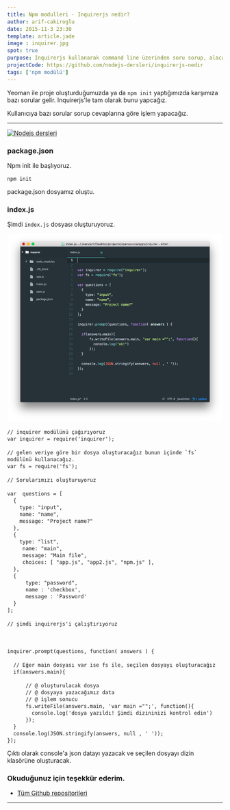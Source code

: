 ```yaml
---
title: Npm modulleri - Inquirerjs nedir?
author: arif-cakiroglu
date: 2015-11-3 23:30
template: article.jade
image : inquirer.jpg
spot: true
purpose: Inquirerjs kullanarak command line üzerinden soru sorup, alacağımız cevaplara göre işlem yaptıracağız.
projectCode: https://github.com/nodejs-dersleri/inquirerjs-nedir
tags: ['npm modülü']
---
```


Yeoman ile proje oluşturduğumuzda ya da `npm init` yaptığımızda karşımıza bazı sorular gelir. Inquirerjs'le tam olarak bunu yapcağız.

Kullanıcıya bazı sorular sorup cevaplarına göre işlem yapacağız.

---


[![Nodejs dersleri](http://img.youtube.com/vi/qGWs6qI4sw8/0.jpg)](https://youtu.be/qGWs6qI4sw8)



### package.json

Npm init ile başlıyoruz.

```
npm init
```

package.json dosyamız oluştu.




### index.js

Şimdi `index.js` dosyası oluşturuyoruz.

![main.js](main.png)

```
// inquirer modülünü çağırıyoruz
var inquirer = require('inquirer');

// gelen veriye göre bir dosya oluşturacağız bunun içinde `fs` modülünü kullanacağız.
var fs = require('fs');

// Sorularımızı oluşturuyoruz

var  questions = [
  {
    type: "input",
    name: "name",
    message: "Project name?"
  },
  {
    type: "list",
     name: "main",
     message: "Main file",
     choices: [ "app.js", "app2.js", "npm.js" ],
  },
  {
      type: "password",
      name : 'checkbox',
      message : 'Password'
  }
];

// şimdi inquirerjs'i çalıştırıyoruz



inquirer.prompt(questions, function( answers ) {

  // Eğer main dosyası var ise fs ile, seçilen dosyayı oluşturacağız
  if(answers.main){

      // @ oluşturulacak dosya
      // @ dosyaya yazacağımız data
      // @ işlem sonucu
      fs.writeFile(answers.main, 'var main ="";', function(){
        console.log('dosya yazıldı! Şimdi dizininizi kontrol edin')
      });
  }
  console.log(JSON.stringify(answers, null , ' '));
});

```

Çıktı olarak console'a json datayı yazacak ve seçilen dosyayı dizin klasörüne oluşturacak.




### Okuduğunuz için teşekkür ederim.


* [Tüm Github repositorileri](https://github.com/nodejs-dersleri)


---
